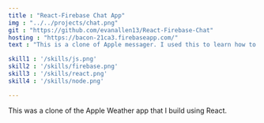 ```yaml
---
title : "React-Firebase Chat App"
img : "../../projects/chat.png"
git : "https://github.com/evanallen13/React-Firebase-Chat"
hosting : "https://bacon-21ca3.firebaseapp.com/"
text : "This is a clone of Apple messager. I used this to learn how to minipluate the state of compnent using Firebase. Also it uses Firebase Auth."

skill1 : '/skills/js.png'
skill2 : '/skills/firebase.png'
skill3 : '/skills/react.png'
skill4 : '/skills/node.png'

---
```


This was a clone of the Apple Weather app that I build using React.
